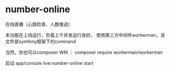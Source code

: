 # number-online
在线直播（心跳检查、人数推送）

本功能在上线运行，负载上千并发运行良好。
使用第三方中间件workerman，该文件是symfony框架下的command

当然，你也可以composer WM ：
composer require workerman/workerman

启动 app/console live:number-online start